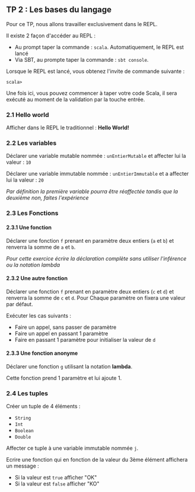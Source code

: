 <div class="pb"></div>

## TP 2 : Les bases du langage

Pour ce TP, nous allons travailler exclusivement dans le REPL.

Il existe 2 façon d'accéder au REPL :

- Au prompt taper la commande : `scala`. Automatiquement, le REPL est lancé
- Via SBT, au prompte taper la commande : `sbt console`.

Lorsque le REPL est lancé, vous obtenez l'invite de commande suivante :

```shell
scala>
```

Une fois ici, vous pouvez commencer à taper votre code Scala, il sera exécuté au moment de la validation par la touche entrée.


### 2.1 Hello world

Afficher dans le REPL le traditionnel : **Hello World!**


### 2.2 Les variables

Déclarer une variable mutable nommée : `unEntierMutable` et affecter lui la valeur : `10`

Déclarer une variable immutable nommée : `unEntierImmutable` et a affecter lui la valeur : `20`

*Par définition la première variable pourra être réaffectée tandis que la deuxième non, faites l'expérience*


### 2.3 Les Fonctions

#### 2.3.1 Une fonction

Déclarer une fonction `f` prenant en paramètre deux entiers (`a` et `b`) et renverra la somme de `a` et `b`.

*Pour cette exercice écrire la déclaration complète sans utiliser l'inférence ou la notation lambda*

#### 2.3.2 Une autre fonction

Déclarer une fonction `f` prenant en paramètre deux entiers (`c` et `d`) et renverra la somme de `c` et `d`. Pour Chaque paramètre on fixera une valeur par défaut.

Exécuter les cas suivants :

- Faire un appel, sans passer de paramètre
- Faire un appel en passant 1 paramètre
- Faire en passant 1 paramètre pour initialiser la valeur de `d`

#### 2.3.3 Une fonction anonyme

Déclarer une fonction `g` utilisant la notation **lambda**.

Cette fonction prend 1 paramètre et lui ajoute 1.


### 2.4 Les tuples

Créer un tuple de 4 éléments :

- `String`
- `Int`
- `Boolean`
- `Double`

Affecter ce tuple à une variable immutable nommée `j`.

Ecrire une fonction qui en fonction de la valeur du 3ème élément affichera un message :

- Si la valeur est `true` afficher "OK"
- Si la valeur est `false` afficher "KO"
